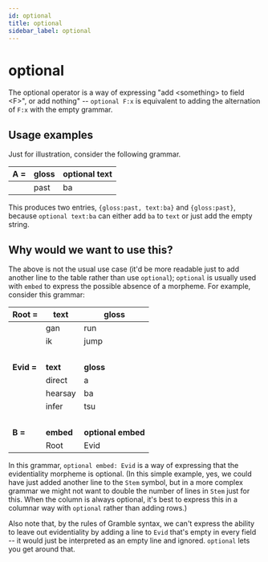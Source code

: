 ```yaml
---
id: optional
title: optional
sidebar_label: optional
---
```


# optional

The optional operator is a way of expressing "add \<something\> to field \<F\>", or add nothing" -- `optional F:x` is equivalent to adding the alternation of `F:x` with the empty grammar.

## Usage examples

Just for illustration, consider the following grammar.  

| **A =** | **gloss** | **optional text** |
|----|----|-----|
|    | past | ba |

This produces two entries, `{gloss:past, text:ba}` and `{gloss:past}`, because `optional text:ba` can either add `ba` to `text` or just add the empty string.  

## Why would we want to use this?

The above is not the usual use case (it'd be more readable just to add another line to the table rather than use `optional`); `optional` is usually used with `embed` to express the possible absence of a morpheme.  For example, consider this grammar:

| **Root =** | **text** | **gloss** | 
|----|----|-----|
|    | gan | run |
|    | ik | jump |
| &nbsp; |
| **Evid =** | **text** | **gloss** |
|    | direct | a |
|    | hearsay | ba |
|    | infer | tsu |
| &nbsp; |
| **B =** | **embed** | **optional embed** |
|         | Root | Evid |

In this grammar, `optional embed: Evid` is a way of expressing that the evidentiality morpheme is optional.  (In this simple example, yes, we could have just added another line to the `Stem` symbol, but in a more complex grammar we might not want to double the number of lines in `Stem` just for this.  When the column is always optional, it's best to express this in a columnar way with `optional` rather than adding rows.)

Also note that, by the rules of Gramble syntax, we can't express the ability to leave out evidentiality by adding a line to `Evid` that's empty in every field -- it would just be interpreted as an empty line and ignored.  `optional` lets you get around that.
